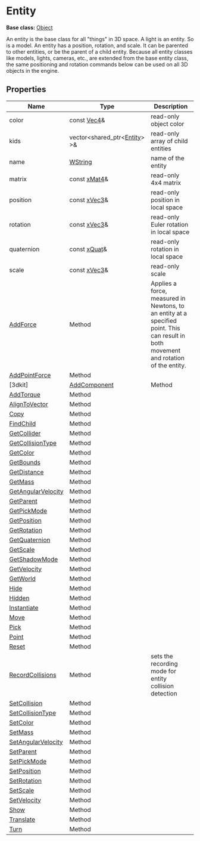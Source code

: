 # Entity

**Base class:** [Object](Object.md)

An entity is the base class for all "things" in 3D space. A light is an entity. So is a model. An entity has a position, rotation, and scale. It can be parented to other entities, or be the parent of a child entity. Because all entity classes like models, lights, cameras, etc., are extended from the base entity class, the same positioning and rotation commands below can be used on all 3D objects in the engine.

## Properties

| Name | Type | Description |
|---|---|---|
| color | const [Vec4](Vec4.md)& | read-only object color |
| kids | vector<shared_ptr<[Entity](Entity.md)\> \>& | read-only array of child entities |
| name | [WString](WString.md) | name of the entity | 
| matrix | const [xMat4](xMat4.md)& | read-only 4x4 matrix |
| position | const [xVec3](xVec3.md)& | read-only position in local space |
| rotation | const [xVec3](xVec3.md)& | read-only Euler rotation in local space | 
| quaternion | const [xQuat](xQuat.md)& | read-only rotation in local space |
| scale | const [xVec3](xVec3.md)& | read-only scale |
| [AddForce](Entity_AddForce_32f.md) | Method | Applies a force, measured in Newtons, to an entity at a specified point. This can result in both movement and rotation of the entity. |
| [AddPointForce](Entity_AddPointForce_32f.md) |Method |  |
[3dkit] | [AddComponent](Entity_AddComponent.md) | Method |  |
| [AddTorque](Entity_AddTorque_32f.md) |Method |  |
| [AlignToVector](Entity_AlignToVector_32f.md) |Method |  |
| [Copy](Entity_Copy.md) |Method |  |
| [FindChild](Entity_FindChild.md) |Method |  |
| [GetCollider](Entity_GetCollider.md) | Method | |
| [GetCollisionType](Entity_GetCollisionType.md) | Method | |
| [GetColor](Entity_GetColor.md) | Method | |
| [GetBounds](Entity_GetBounds_32f.md) |Method |  |
| [GetDistance](Entity_GetDistance_32f.md) |Method |  |
| [GetMass](Entity_GetMass_32f.md) |Method |  |
| [GetAngularVelocity](Entity_GetOmega_32f.md) | Method | |
| [GetParent](Entity_GetParent.md) | Method | |
| [GetPickMode](Entity_GetPickMode.md) | Method | |
| [GetPosition](Entity_GetPosition_32f.md) |Method |  |
| [GetRotation](Entity_GetRotation_32f.md) | Method | |
| [GetQuaternion](Entity_GetQuaternion_32f.md) | Method | |
| [GetScale](Entity_GetScale_32f.md) | Method | |
| [GetShadowMode](Entity_GetShadowMode.md) |Method |  |
| [GetVelocity](Entity_GetVelocity_32f.md) |Method |  |
| [GetWorld](Entity_GetWorld.md) | Method | |
| [Hide](Entity_Hide.md) |Method |  |
| [Hidden](Entity_Hidden.md) | Method | |
| [Instantiate](Entity_Instantiate.md) |Method |  |
| [Move](Entity_Move_32f.md) | Method | |
| [Pick](Entity_Pick_32f.md) | Method | |
| [Point](Entity_Point_32f.md) | Method | |
| [Reset](Entity_Reset.md) | Method | |
| [RecordCollisions](Entity_RecordCollisions.md) | Method | sets the recording mode for entity collision detection |
| [SetCollision](Entity_SetCollision.md) |Method |  |
| [SetCollisionType](Entity_SetCollisionType.md) | Method | |
| [SetColor](Entity_SetColor.md) | Method | |
| [SetMass](Entity_SetMass.md) | Method | |
| [SetAngularVelocity](Entity_SetOmega_32f.md) |Method |  |
| [SetParent](Entity_SetParent.md) | Method | |
| [SetPickMode](Entity_SetPickMode.md) | Method | |
| [SetPosition](Entity_SetPosition_32f.md) | Method | |
| [SetRotation](Entity_SetRotation_32f.md) | Method | |
| [SetScale](Entity_SetScale_32f.md) | Method | |
| [SetVelocity](Entity_SetVelocity_32f.md) | Method | |
| [Show](Entity_Show.md) | Method | |
| [Translate](Entity_Translate_32f.md) | Method | |
| [Turn](Entity_Turn_32f.md) | Method | |

